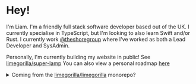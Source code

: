# Hey!

I'm Liam. I'm a friendly full stack software developer based out of the UK. I currently specialise in TypeScript, but I'm looking to also learn Swift and/or Rust.
I currently work [@theshoregroup](https://github.com/theshoregroup) where I've worked as both a Lead Developer and SysAdmin.

Personally, I'm currently building my website in public! See [limegorilla/super-lamp](https://github.com/limegorilla/super-lamp) 
You can also view a personal roadmap [here](https://github.com/users/limegorilla/projects/2/views/1)

<details>
<summary>Coming from the <a href="https://github.com/limegorilla/limegorilla">limegorilla/limegorilla</a> monorepo?</summary>
The repository you are on serves a few purposes - the main being a general place for me to house generic/global or misc issues that do not correspond to one project. This can be anything from infrastructure to documentation, and will generally originate from my personal <a href="https://github.com/users/limegorilla/projects/2/">roadmap</a>
</details>
